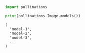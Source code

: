 ```python
import pollinations

print(pollinations.Image.models())

```

```
(
  'model-1',
  'model-2',
  'model-3',
  ...
)
```
